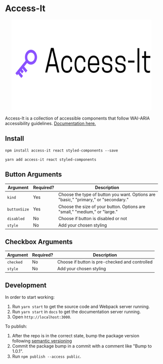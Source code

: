 # Access-It

<p align="center">
  <img width="460" height="300" src="./logo.svg">
</p>

Access-It is a collection of accessible components that follow WAI-ARIA accessibility guidelines. [Documentation here.](https://sandylcruz.github.io/access-it/)

## Install

```
npm install access-it react styled-components --save
```

```
yarn add access-it react styled-components
```

## Button Arguments

| Argument     | Required? | Description                                                                         |
| ------------ | --------- | ----------------------------------------------------------------------------------- |
| `kind `      | Yes       | Choose the type of button you want. Options are "basic," "primary," or "secondary." |
| `buttonSize` | Yes       | Choose the size of your button. Options are "small," "medium," or "large."          |
| `disabled`   | No        | Choose if button is disabled or not                                                 |
| `style`      | No        | Add your chosen styling                                                             |

## Checkbox Arguments

| Argument   | Required? | Description                                    |
| ---------- | --------- | ---------------------------------------------- |
| `checked ` | No        | Choose if button is pre-checked and controlled |
| `style`    | No        | Add your chosen styling                        |

## Development

In order to start working:

1. Run `yarn start` to get the source code and Webpack server running.
2. Run `yarn start` in `docs` to get the documentation server running.
3. Open `http://localhost:3000`.

To publish:

1. After the repo is in the correct state, bump the package version following [semantic versioning](https://semver.org/)
2. Commit the package bump in a commit with a comment like "Bump to 1.0.1".
3. Run `npm publish --access public`.
